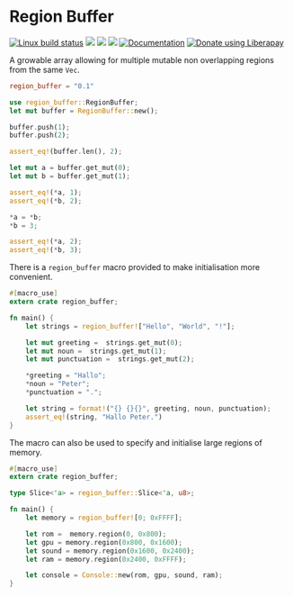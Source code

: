 # Region Buffer
[![Linux build status](https://img.shields.io/travis/Aaronepower/region_buffer.svg?branch=master)](https://travis-ci.org/Aaronepower/region_buffer)
[![](https://img.shields.io/crates/d/region_buffer.svg)](https://crates.io/crates/region_buffer)
[![](https://img.shields.io/github/issues-raw/Aaronepower/region_buffer.svg)](https://github.com/Aaronepower/region_buffer/issues)
[![](https://tokei.rs/b1/github/Aaronepower/region_buffer?category=code)](https://github.com/Aaronepower/region_buffer)
[![Documentation](https://docs.rs/region_buffer/badge.svg)](https://docs.rs/region_buffer/)
[![Donate using Liberapay](https://liberapay.com/assets/widgets/donate.svg)](https://liberapay.com/Aaronepower/donate)

A growable array allowing for multiple mutable non overlapping regions from
the same `Vec`.

```toml
region_buffer = "0.1"
```

```rust
use region_buffer::RegionBuffer;
let mut buffer = RegionBuffer::new();

buffer.push(1);
buffer.push(2);

assert_eq!(buffer.len(), 2);

let mut a = buffer.get_mut(0);
let mut b = buffer.get_mut(1);

assert_eq!(*a, 1);
assert_eq!(*b, 2);

*a = *b;
*b = 3;

assert_eq!(*a, 2);
assert_eq!(*b, 3);
```
There is a `region_buffer` macro provided to make initialisation more
convenient.
```rust
#[macro_use]
extern crate region_buffer;

fn main() {
    let strings = region_buffer!["Hello", "World", "!"];

    let mut greeting =  strings.get_mut(0);
    let mut noun =  strings.get_mut(1);
    let mut punctuation =  strings.get_mut(2);

    *greeting = "Hallo";
    *noun = "Peter";
    *punctuation = ".";

    let string = format!("{} {}{}", greeting, noun, punctuation);
    assert_eq!(string, "Hallo Peter.")
}
```
The macro can also be used to specify and initialise large regions of
memory.
```rust
#[macro_use]
extern crate region_buffer;

type Slice<'a> = region_buffer::Slice<'a, u8>;

fn main() {
    let memory = region_buffer![0; 0xFFFF];

    let rom =  memory.region(0, 0x800);
    let gpu = memory.region(0x800, 0x1600);
    let sound = memory.region(0x1600, 0x2400);
    let ram = memory.region(0x2400, 0xFFFF);

    let console = Console::new(rom, gpu, sound, ram);
}
```
